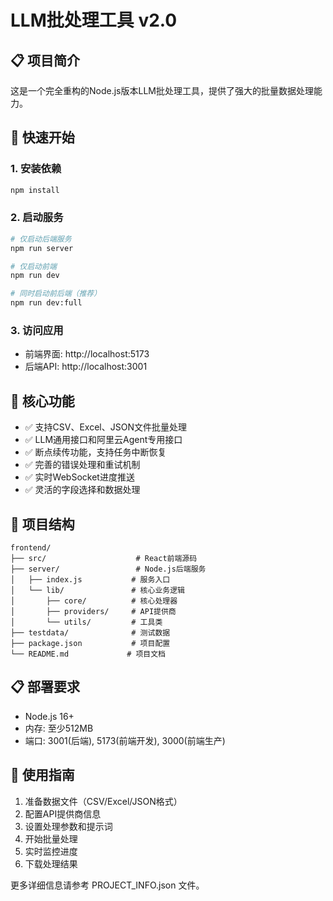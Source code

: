 # LLM批处理工具 v2.0

## 📋 项目简介

这是一个完全重构的Node.js版本LLM批处理工具，提供了强大的批量数据处理能力。

## 🚀 快速开始

### 1. 安装依赖
```bash
npm install
```

### 2. 启动服务
```bash
# 仅启动后端服务
npm run server

# 仅启动前端
npm run dev

# 同时启动前后端（推荐）
npm run dev:full
```

### 3. 访问应用
- 前端界面: http://localhost:5173
- 后端API: http://localhost:3001

## 🔧 核心功能

- ✅ 支持CSV、Excel、JSON文件批量处理
- ✅ LLM通用接口和阿里云Agent专用接口  
- ✅ 断点续传功能，支持任务中断恢复
- ✅ 完善的错误处理和重试机制
- ✅ 实时WebSocket进度推送
- ✅ 灵活的字段选择和数据处理

## 📂 项目结构

```
frontend/
├── src/                    # React前端源码
├── server/                 # Node.js后端服务
│   ├── index.js           # 服务入口
│   └── lib/               # 核心业务逻辑
│       ├── core/          # 核心处理器
│       ├── providers/     # API提供商
│       └── utils/         # 工具类
├── testdata/              # 测试数据
├── package.json           # 项目配置
└── README.md             # 项目文档
```

## 📋 部署要求

- Node.js 16+
- 内存: 至少512MB
- 端口: 3001(后端), 5173(前端开发), 3000(前端生产)

## 🎯 使用指南

1. 准备数据文件（CSV/Excel/JSON格式）
2. 配置API提供商信息
3. 设置处理参数和提示词
4. 开始批量处理
5. 实时监控进度
6. 下载处理结果

更多详细信息请参考 PROJECT_INFO.json 文件。
